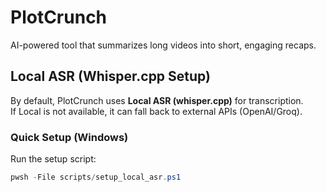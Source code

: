 # PlotCrunch
AI-powered tool that summarizes long videos into short, engaging recaps.

## Local ASR (Whisper.cpp Setup)

By default, PlotCrunch uses **Local ASR (whisper.cpp)** for transcription.  
If Local is not available, it can fall back to external APIs (OpenAI/Groq).

### Quick Setup (Windows)

Run the setup script:

```powershell
pwsh -File scripts/setup_local_asr.ps1
